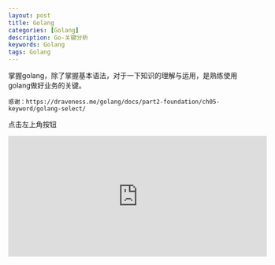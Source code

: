 ```yaml
---
layout: post
title: Golang
categories: [Golang]
description: Go-关键分析
keywords: Golang
tags: Golang
---
```


掌握golang，除了掌握基本语法，对于一下知识的理解与运用，是熟练使用golang做好业务的关键。

    感谢：https://draveness.me/golang/docs/part2-foundation/ch05-keyword/golang-select/

点击左上角按钮

<iframe id="embed_dom" name="embed_dom" frameborder="0" style="display:block;width:525px; height:245px;" src="https://www.processon.com/embed/632d5bb7637689341d712b4e"></iframe>